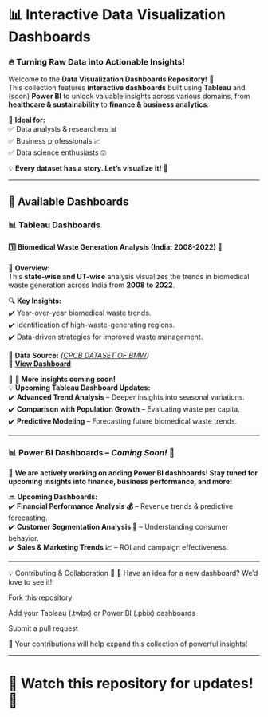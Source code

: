 # 📊 Interactive Data Visualization Dashboards  

### 🔥 Turning Raw Data into Actionable Insights!  

Welcome to the **Data Visualization Dashboards Repository!** 🎉  
This collection features **interactive dashboards** built using **Tableau** and (soon) **Power BI** to unlock valuable insights across various domains, from **healthcare & sustainability** to **finance & business analytics**.  

🚀 **Ideal for:**  
✅ Data analysts & researchers 📊  
✅ Business professionals 📈  
✅ Data science enthusiasts 🤓  

💡 **Every dataset has a story. Let’s visualize it!** 🎨  

---

## 🚀 Available Dashboards  


### 📊 Tableau Dashboards  

#### 1️⃣ Biomedical Waste Generation Analysis (India: 2008-2022) 🏥  
📌 **Overview:**  
This **state-wise and UT-wise** analysis visualizes the trends in biomedical waste generation across India from **2008 to 2022**.  

🔍 **Key Insights:**  
✔️ Year-over-year biomedical waste trends.  
✔️ Identification of high-waste-generating regions.  
✔️ Data-driven strategies for improved waste management.  

📂 **Data Source:** _([CPCB DATASET OF BMW](https://cpcb.nic.in/))_  
🔗 **[View Dashboard](https://public.tableau.com/app/profile/jyoti.yadav1133/viz/DashboardBMW_17429758822600/DashboardBMW)** 

🚀 **🔄 More insights coming soon!**  
💡 **Upcoming Tableau Dashboard Updates:**  
✔️ **Advanced Trend Analysis** – Deeper insights into seasonal variations.  
✔️ **Comparison with Population Growth** – Evaluating waste per capita.  
✔️ **Predictive Modeling** – Forecasting future biomedical waste trends. 

---

### 📊 Power BI Dashboards – *Coming Soon!* 🚀  

🚧 **We are actively working on adding Power BI dashboards! Stay tuned for upcoming insights into finance, business performance, and more!**  

🔜 **Upcoming Dashboards:**  
✔️ **Financial Performance Analysis 💰** – Revenue trends & predictive forecasting.  
✔️ **Customer Segmentation Analysis 👥** – Understanding consumer behavior.  
✔️ **Sales & Marketing Trends 📈** – ROI and campaign effectiveness.  


---

💡 Contributing & Collaboration 🤝
🚀 Have an idea for a new dashboard? We’d love to see it!

Fork this repository

Add your Tableau (.twbx) or Power BI (.pbix) dashboards

Submit a pull request

📢 Your contributions will help expand this collection of powerful insights!

---
# 📌 **Watch this repository for updates!** 👀  




